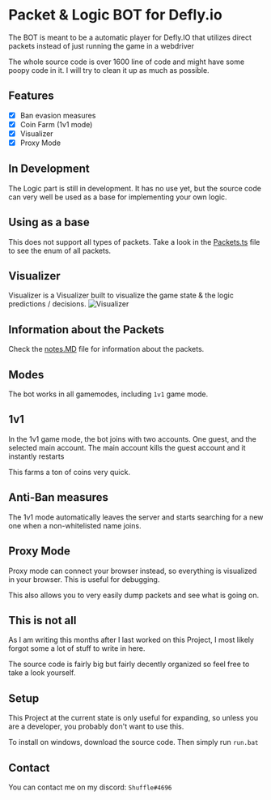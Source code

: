 # Packet & Logic BOT for Defly.io

The BOT is meant to be a automatic player for Defly.IO that utilizes direct packets instead of just running the game in a webdriver

The whole source code is over 1600 line of code and might have some poopy code in it. I will try to clean it up as much as possible.

## Features

- [x] Ban evasion measures
- [x] Coin Farm (1v1 mode)
- [x] Visualizer
- [x] Proxy Mode

## In Development

The Logic part is still in development. It has no use yet, but the source code can very well be used as a base for implementing your own logic.

## Using as a base

This does not support all types of packets. Take a look in the [Packets.ts](src/enums/Packets.ts) file to see the enum of all packets.

## Visualizer

Visualizer is a Visualizer built to visualize the game state & the logic predictions / decisions.
![Visualizer](https://i.imgur.com/FSgNLV2.png)

## Information about the Packets

Check the [notes.MD](notes.MD) file for information about the packets.

## Modes

The bot works in all gamemodes, including `1v1` game mode.

## 1v1

In the 1v1 game mode, the bot joins with two accounts. One guest, and the selected main account. The main account kills the guest account and it instantly restarts

This farms a ton of coins very quick.

## Anti-Ban measures

The 1v1 mode automatically leaves the server and starts searching for a new one when a non-whitelisted name joins.

## Proxy Mode

Proxy mode can connect your browser instead, so everything is visualized in your browser. This is useful for debugging.

This also allows you to very easily dump packets and see what is going on.


## This is not all
As I am writing this months after I last worked on this Project, I most likely forgot some a lot of stuff to write in here. 

The source code is fairly big but fairly decently organized so feel free to take a look yourself. 

## Setup
This Project at the current state is only useful for expanding, so unless you are a developer, you probably don't want to use this.

To install on windows, download the source code. Then simply run `run.bat` 



## Contact
You can contact me on my discord: `Shuffle#4696` 